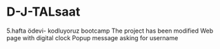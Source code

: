 # D-J-TALsaat
5.hafta ödevi- kodluyoruz bootcamp
The project has been modified
Web page with digital clock
Popup message asking for username
